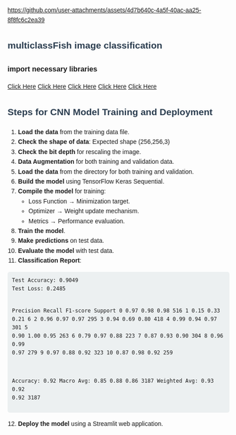 

https://github.com/user-attachments/assets/4d7b640c-4a5f-40ac-aa25-8f8fc6c2ea39

<h2>multiclassFish  image classification</h2>
<h3>import necessary libraries</h3>
<a href="https://pandas.pydata.org">Click Here</a>
<a href="https://numpy.org">Click Here</a>
<a href="https://www.tensorflow.org">Click Here</a>
<a href=" https://docs.python.org/3/library/os.html">Click Here</a>
<a href="https://joblib.readthedocs.io">Click Here</a>

<head>
    <meta charset="UTF-8">
    <meta name="viewport" content="width=device-width, initial-scale=1.0">
    <title>CNN Model Training Steps</title>
    <style>
        body { font-family: Arial, sans-serif; line-height: 1.6; margin: 20px; }
        h2 { color: #2c3e50; }
        pre { background: #ecf0f1; padding: 10px; border-radius: 5px; overflow-x: auto; }
        code { font-family: Consolas, monospace; }
    </style>
</head>
<body>
    <h2>Steps for CNN Model Training and Deployment</h2>
    <ol>
        <li><strong>Load the data</strong> from the training data file.</li>
        <li><strong>Check the shape of data</strong>: Expected shape (256,256,3)</li>
        <li><strong>Check the bit depth</strong> for rescaling the image.</li>
        <li><strong>Data Augmentation</strong> for both training and validation data.</li>
        <li><strong>Load the data</strong> from the directory for both training and validation.</li>
        <li><strong>Build the model</strong> using TensorFlow Keras Sequential.</li>
        <li><strong>Compile the model</strong> for training:
            <ul>
                <li>Loss Function → Minimization target.</li>
                <li>Optimizer → Weight update mechanism.</li>
                <li>Metrics → Performance evaluation.</li>
            </ul>
        </li>
        <li><strong>Train the model</strong>.</li>
        <li><strong>Make predictions</strong> on test data.</li>
        <li><strong>Evaluate the model</strong> with test data.</li>
        <li><strong>Classification Report</strong>:</li>
    </ol>
    <pre><code>Test Accuracy: 0.9049
Test Loss: 0.2485

Precision    Recall  F1-score   Support
0       0.97      0.98      0.98       516
1       0.15      0.33      0.21         6
2       0.96      0.97      0.97       295
3       0.94      0.69      0.80       418
4       0.99      0.94      0.97       301
5       0.90      1.00      0.95       263
6       0.79      0.97      0.88       223
7       0.87      0.93      0.90       304
8       0.96      0.99      0.97       279
9       0.97      0.88      0.92       323
10      0.87      0.98      0.92       259

Accuracy: 0.92
Macro Avg: 0.85      0.88      0.86      3187
Weighted Avg: 0.93   0.92      0.92      3187</code></pre>
    <ol start="12">
        <li><strong>Deploy the model</strong> using a Streamlit web application.</li>
    </ol>
</body>
</html>

